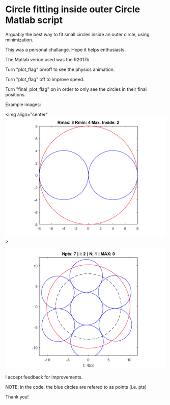 # Circle fitting inside outer Circle Matlab script
Arguably the best way to fit small circles inside an outer circle, using minimization.

This was a personal challange. Hope it helps enthusiasts.

The Matlab verion used was the R2017b.

Turn "plot_flag" on/off to see the physics animation.

Turn "plot_flag" off to improve speed.

Turn "final_plot_flag" on in order to only see the circles in their final positions.

Example images:

<img align="center" ![alt text](https://github.com/Pedroandlino/circle-fitting-inside-outer-circle-matlab-algorithm/blob/master/img1.png)>

![alt text](https://github.com/Pedroandlino/circle-fitting-inside-outer-circle-matlab-algorithm/blob/master/img2.png)

I accept feedback for improvements.

NOTE: in the code, the blue circles are refered to as points (i.e. pts)


Thank you!




